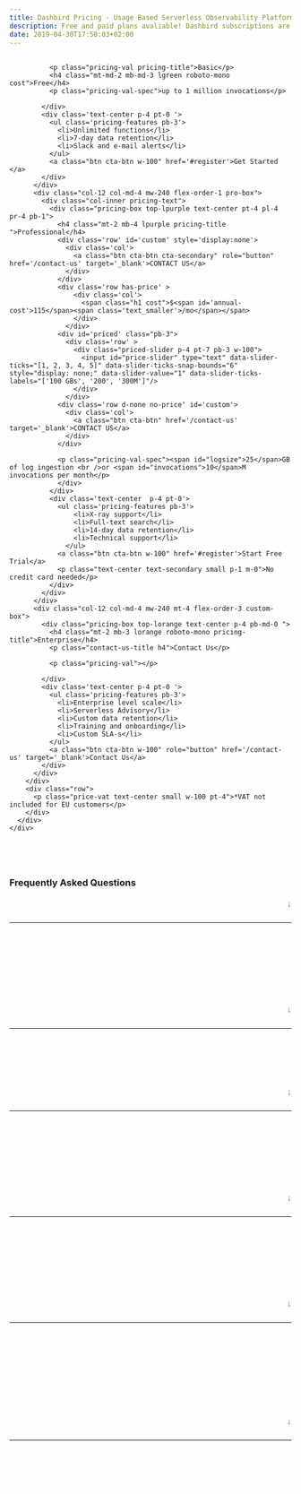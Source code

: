 ```yaml
---
title: Dashbird Pricing - Usage Based Serverless Observability Platform
description: Free and paid plans avaliable! Dashbird subscriptions are priced by usage and measured in GB. The plans currently cover AWS Lambda, AWS X-Ray and API Gateway and offer wide range of monitoring, alerting and debugging features. Great value for money!
date: 2019-04-30T17:50:03+02:00
---
```


<script>
  // document
  //   .querySelector('#navigation ul li.nav-item.pricing')
  //   .classList
  //   .add('active')

</script>

<section class="container-fluid triangle-bg pricing-page" >
  <div class="container">
    <div class="row">
      <div class="col text-center mt-5 mb-3">
        <h1 class="roboto-mono"></h1>
        <p class="h5 mt-3 mb-5 sf-ui-text"></p>
      </div>
    </div>
    <div class="row justify-content-md-center align-items-center sf-ui-text">  
      <div class="col-sm-12 col-md-12 mb-5">
        <div class="row">
          <div class="col-12 col-md-4 mw-240 mt-4 flex-order-2 free-box">
            <div class="pricing-box  top-lgreen text-center p-4 pb-md-0">
              
              <p class="pricing-val pricing-title">Basic</p>
              <h4 class="mt-md-2 mb-md-3 lgreen roboto-mono cost">Free</h4>
              <p class="pricing-val-spec">up to 1 million invocations</p>

            </div>
            <div class='text-center p-4 pt-0 '>
              <ul class='pricing-features pb-3'>
                <li>Unlimited functions</li>
                <li>7-day data retention</li>
                <li>Slack and e-mail alerts</li>
              </ul>
              <a class="btn cta-btn w-100" href='#register'>Get Started </a>
            </div>
          </div>
          <div class="col-12 col-md-4 mw-240 flex-order-1 pro-box">
            <div class="col-inner pricing-text">
              <div class="pricing-box top-lpurple text-center pt-4 pl-4 pr-4 pb-1">
                <h4 class="mt-2 mb-4 lpurple pricing-title ">Professional</h4>
                <div class='row' id='custom' style='display:none'>
                  <div class='col'>
                    <a class="btn cta-btn cta-secondary" role="button" href='/contact-us' target='_blank'>CONTACT US</a>
                  </div>
                </div>
                <div class='row has-price' >
                    <div class='col'>
                      <span class="h1 cost">$<span id='annual-cost'>115</span><span class='text_smaller'>/mo</span></span>
                    </div>
                  </div>
                <div id='priced' class="pb-3">
                  <div class='row' >
                    <div class="priced-slider p-4 pt-7 pb-3 w-100">
                      <input id="price-slider" type="text" data-slider-ticks="[1, 2, 3, 4, 5]" data-slider-ticks-snap-bounds="6" style="display: none;" data-slider-value="1" data-slider-ticks-labels="['100 GBs', '200', '300M']"/>
                    </div>
                  </div>
                <div class='row d-none no-price' id='custom'>
                  <div class='col'>
                    <a class="btn cta-btn" href='/contact-us' target='_blank'>CONTACT US</a>
                  </div>
                </div>
                  
                <p class="pricing-val-spec"><span id="logsize">25</span>GB of log ingestion <br />or <span id="invocations">10</span>M invocations per month</p>
                </div>
              </div>
              <div class='text-center  p-4 pt-0'>
                <ul class='pricing-features pb-3'>
                    <li>X-ray support</li>
                    <li>Full-text search</li>
                    <li>14-day data retention</li>
                    <li>Technical support</li>
                  </ul>
                <a class="btn cta-btn w-100" href='#register'>Start Free Trial</a>
                <p class="text-center text-secondary small p-1 m-0">No credit card needed</p>
              </div>
            </div>
          </div>
          <div class="col-12 col-md-4 mw-240 mt-4 flex-order-3 custom-box">
            <div class="pricing-box top-lorange text-center p-4 pb-md-0 ">
              <h4 class="mt-2 mb-3 lorange roboto-mono pricing-title">Enterprise</h4>
              <p class="contact-us-title h4">Contact Us</p>
              
              <p class="pricing-val"></p>
              
            </div>
            <div class='text-center p-4 pt-0 '>
              <ul class='pricing-features pb-3'>
                <li>Enterprise level scale</li>
                <li>Serverless Advisory</li>
                <li>Custom data retention</li>
                <li>Training and onboarding</li>
                <li>Custom SLA-s</li>
              </ul>
              <a class="btn cta-btn w-100" role="button" href='/contact-us' target='_blank'>Contact Us</a>
            </div>
          </div>
        </div>
        <div class="row">
          <p class="price-vat text-center small w-100 pt-4">*VAT not included for EU customers</p>
        </div>
      </div>
    </div>
  </div>
</section>

<section class="container-fluid blue-bg pricing-page mb-5 pb-5" >
    <div class="container">
      <div class="row">
        <div class="col-lg-8 col-12 pb-5 m-auto">
        <h3 class='text-center mb-5 roboto-mono' style='margin-top: 80px;'>Frequently Asked Questions</h3>
        <div class='accordion' id='faqs'>
          <div class='card'>
            <div class="card-header" id="headingOne">
              <h5 class="mb-0"class="btn" type="button" data-toggle="collapse" data-target="#collapseOne" aria-expanded="true" aria-controls="collapseOne">
                  How do I know how many GB I'm using and what plan to choose?
              </h5>
            </div>
            <div id="collapseOne" class="collapse hide" aria-labelledby="headingOne" data-parent="#accordionExample">
              <div class="card-body font-reno">
                Just sign up for the free trial and check the Subscription page inside the webapp to get an overview of your usage. Don't worry, we don't require credit card information until the end of your trial.
              </div>
            </div>
          </div>
          <div class='card'>
            <div class="card-header" id="headingTwo">
              <h5 class="mb-0" class="btn" type="button" data-toggle="collapse" data-target="#collapseTwo" aria-expanded="true" aria-controls="collapseTwo">
                  What features do I get to use during the free trial?
              </h5>
            </div>
            <div id="collapseTwo" class="collapse hide" aria-labelledby="headingTwo" data-parent="#accordionExample">
              <div class="card-body font-reno">
              All of them!
              </div>
            </div>
          </div>
          <div class='card'>
            <div class="card-header" id="headingSix">
              <h5 class="mb-0" class="btn" type="button" data-toggle="collapse" data-target="#collapseSix" aria-expanded="true" aria-controls="collapseSix">
                 How much data volume do I get allocated during my 14 day trial? 
              </h5>
            </div>
            <div id="collapseSix" class="collapse hide" aria-labelledby="headingSix" data-parent="#accordionExample">
              <div class="card-body font-reno">
              The default data ingeston limit during the 14 day trial is 5GB. For complex proof of concept pilots of Dashbird, please contact the sales team to cater a greater data volume need for your trial.
              </div>
            </div>
          </div>
          <div class='card'>
            <div class="card-header" id="headingThree">
              <h5 class="mb-0" class="btn" type="button" data-toggle="collapse" data-target="#collapseThree" aria-expanded="true" aria-controls="collapseThree">
                  What happens when I have to upgrade in the middle of the pricing cycle?
              </h5>
            </div>
            <div id="collapseThree" class="collapse hide" aria-labelledby="headingThree" data-parent="#accordionExample">
              <div class="card-body font-reno">
                Dashbird billing is transparent and fair. If you upgrade your plan in the middle of the billing cycle, you will be charged for the prorated amount.
              </div>
            </div>
          </div>
          <div class='card'>
            <div class="card-header" id="headingFour">
              <h5 class="mb-0" class="btn" type="button" data-toggle="collapse" data-target="#collapseFour" aria-expanded="true" aria-controls="collapseFour">
                  Do you offer refunds?
              </h5>
            </div>
            <div id="collapseFour" class="collapse hide" aria-labelledby="headingFour" data-parent="#accordionExample">
              <div class="card-body font-reno">
                No, we don't do refunds. When you are on a monthly or annual subscription, you can cancel that any time and won't be charged again, but you will still have access to your account until the end of that billing period.
              </div>
            </div>
          </div>
          <div class='card'>
            <div class="card-header" id="headingFive">
              <h5 class="mb-0" class="btn" type="button" data-toggle="collapse" data-target="#collapseFive" aria-expanded="true" aria-controls="collapseFive">
                  Do you offer any discounts?
              </h5>
            </div>
            <div id="collapseFive" class="collapse hide" aria-labelledby="headingFive" data-parent="#accordionExample">
              <div class="card-body font-reno">
                You will get a discount on all plans when you sign up for an annual subscription.
              </div>
            </div>
          </div>
        </div>
      </div>
    </div>
  </div>
</section>

<script>
  fbq('track', 'ViewContent', {
    content_ids: 'pricing',
  });
</script>

<style>
  /* bootstrap override */

.slider-handle {
  background-color: #6c65ff;
  background-image: radial-gradient(#6c65ff 44%, #000 103%, #6c65ff 55%);
  background-clip: padding-box;
  box-shadow: 0 0 4px 2px #6c65ff;
  width: 15px;
  height: 15px;
  margin-top: 3px;
}

.slider-tick {
  position: absolute;
  cursor: pointer;
  width: 15px;
  height: 15px;
  margin-top: 3px;
  background: #000;
  filter: none;
  opacity: 1;
  border: 1px solid #232323;
}

.slider-track
{
  background: #232323;
}

.slider-tick.in-selection
{
  background-color: #6c65ff;
  background-image: -webkit-linear-gradient(top,#6c65ff 0,#6c65ff 100%);
  background-image: -o-linear-gradient(top,#6c65ff 0,#6c65ff 100%);
  background-image: linear-gradient(to bottom,#6c65ff 0,#6c65ff 100%);
  background-repeat: repeat-x;
  filter: progid:DXImageTransform.Microsoft.gradient(startColorstr='#6c65ff',endColorstr='#6c65ff',GradientType=0);
  opacity: 1;
}

a.btn.cta-btn {
    color: #fff;
    font-family: 'Reno Mono', monospace;
}

.card{
  background: transparent;
}

.card-header [type=button] {
    -webkit-appearance: unset;
    border-bottom: 1px solid #191919;
    color: #FFFFFF;	font-family: "SF UI Text";	font-size: 14px;	letter-spacing: 0.5px;	line-height: 42px;
}

.card-body {
    -ms-flex: 1 1 auto;
    flex: 1 1 auto;
    padding: 1.25rem;
    opacity: 0.5;
    text-align: justify;
    color: #FFFFFF;
    letter-spacing: 0.43px;
    line-height: 21px;
}

.card-header h5:after {
    font-family: 'FontAwesome';
    font-style: normal;
    font-size: 1rem;
    content: "↓";
    color: #797979;
    float: right;
    margin-top: -12px;
}
.card-header h5.collapsed:after {
    content: "↑";
}

.slider.slider-horizontal .slider-tick-label-container .slider-tick-label
{
  padding-top: 4px;
    display: inline-block;
    text-align: center;
    height: 11px;	width: 44px;	opacity: 0.5;	color: #FFFFFF;	font-family: "Reno Mono";	font-size: 11.2px;	line-height: 14px;	text-align: center;
}

</style>

